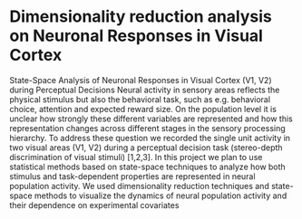 # Dimensionality reduction analysis on Neuronal Responses in Visual Cortex 

State-Space Analysis of Neuronal Responses in Visual Cortex (V1, V2) during Perceptual Decisions
Neural activity in sensory areas reflects the physical stimulus but also the behavioral task, such as e.g. behavioral choice, attention and expected reward size. On the population level it is unclear how strongly these different variables are represented and how this representation changes across different stages in the sensory processing hierarchy. To address these question we recorded the single unit activity in two visual areas (V1, V2) during a perceptual decision task (stereo-depth discrimination of visual stimuli) [1,2,3]. In this project we plan to use statistical methods based on state-space techniques to analyze how both stimulus and task-dependent properties are represented in neural population activity. We used dimensionality reduction techniques and state-space methods to visualize the dynamics of neural population activity and their dependence on experimental covariates
